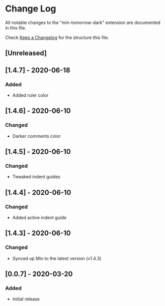 # Change Log

All notable changes to the "min-tomorrow-dark" extension are documented in this file.

Check [Keep a Changelog](http://keepachangelog.com/) for the structure this file.

## [Unreleased]

## [1.4.7] - 2020-06-18
### Added
- Added ruler color

## [1.4.6] - 2020-06-10
### Changed
- Darker comments color

## [1.4.5] - 2020-06-10
### Changed
- Tweaked indent guides

## [1.4.4] - 2020-06-10
### Changed
- Added active indent guide

## [1.4.3] - 2020-06-10
### Changed
- Synced up Min to the latest version (v1.4.3)

## [0.0.7] - 2020-03-20
### Added
- Initial release
